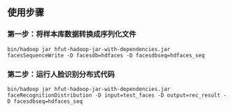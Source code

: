 

## 使用步骤

### 第一步：将样本库数据转换成序列化文件

```
bin/hadoop jar hfut-hadoop-jar-with-dependencies.jar facesSequenceWrite -D facesdb=hdfaces -D facesdbseq=hdfaces_seq
```

### 第二步：运行人脸识别分布式代码

```
bin/hadoop jar hfut-hadoop-jar-with-dependencies.jar faceRecognitionDistribution -D input=test_faces -D output=rec_result -D facesdbseq=hdfaces_seq
```